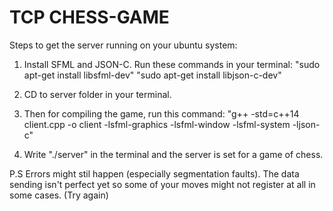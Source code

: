# TCP CHESS-GAME

Steps to get the server running on your ubuntu system:

1. Install SFML and JSON-C. Run these commands in your terminal:
   "sudo apt-get install libsfml-dev"
   "sudo apt-get install libjson-c-dev"

2. CD to server folder in your terminal.

3. Then for compiling the game, run this command:
   "g++ -std=c++14 client.cpp -o client -lsfml-graphics -lsfml-window -lsfml-system -ljson-c"

4. Write "./server" in the terminal and the server is set for a game of chess.

P.S
Errors might stil happen (especially segmentation faults).
The data sending isn't perfect yet so some of your moves might not register at all in some cases. (Try again)
